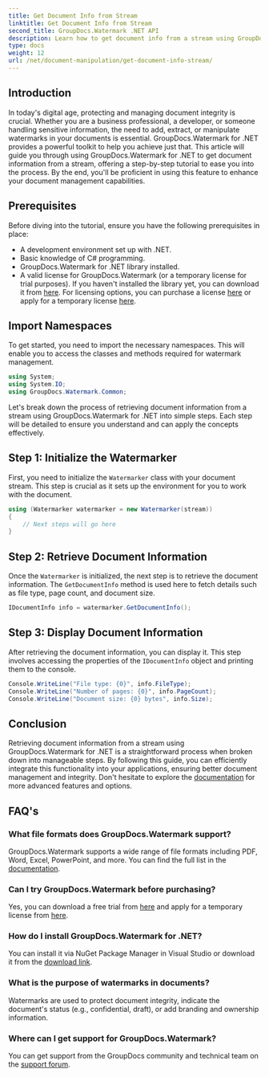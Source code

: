 ```yaml
---
title: Get Document Info from Stream
linktitle: Get Document Info from Stream
second_title: GroupDocs.Watermark .NET API
description: Learn how to get document info from a stream using GroupDocs.Watermark for .NET with this step-by-step guide. Your document management capabilities effortlessly.
type: docs
weight: 12
url: /net/document-manipulation/get-document-info-stream/
---
```

## Introduction
In today's digital age, protecting and managing document integrity is crucial. Whether you are a business professional, a developer, or someone handling sensitive information, the need to add, extract, or manipulate watermarks in your documents is essential. GroupDocs.Watermark for .NET provides a powerful toolkit to help you achieve just that. This article will guide you through using GroupDocs.Watermark for .NET to get document information from a stream, offering a step-by-step tutorial to ease you into the process. By the end, you'll be proficient in using this feature to enhance your document management capabilities.
## Prerequisites
Before diving into the tutorial, ensure you have the following prerequisites in place:
- A development environment set up with .NET.
- Basic knowledge of C# programming.
- GroupDocs.Watermark for .NET library installed.
- A valid license for GroupDocs.Watermark (or a temporary license for trial purposes).
If you haven't installed the library yet, you can download it from [here](https://releases.groupdocs.com/Watermark/net/). For licensing options, you can purchase a license [here](https://purchase.groupdocs.com/buy) or apply for a temporary license [here](https://purchase.groupdocs.com/temporary-license/).
## Import Namespaces
To get started, you need to import the necessary namespaces. This will enable you to access the classes and methods required for watermark management.
```csharp
using System;
using System.IO;
using GroupDocs.Watermark.Common;
```
Let's break down the process of retrieving document information from a stream using GroupDocs.Watermark for .NET into simple steps. Each step will be detailed to ensure you understand and can apply the concepts effectively.
## Step 1: Initialize the Watermarker
First, you need to initialize the `Watermarker` class with your document stream. This step is crucial as it sets up the environment for you to work with the document.
```csharp
using (Watermarker watermarker = new Watermarker(stream))
{
    // Next steps will go here
}
```
## Step 2: Retrieve Document Information
Once the `Watermarker` is initialized, the next step is to retrieve the document information. The `GetDocumentInfo` method is used here to fetch details such as file type, page count, and document size.
```csharp
IDocumentInfo info = watermarker.GetDocumentInfo();
```
## Step 3: Display Document Information
After retrieving the document information, you can display it. This step involves accessing the properties of the `IDocumentInfo` object and printing them to the console.
```csharp
Console.WriteLine("File type: {0}", info.FileType);
Console.WriteLine("Number of pages: {0}", info.PageCount);
Console.WriteLine("Document size: {0} bytes", info.Size);
```

## Conclusion
Retrieving document information from a stream using GroupDocs.Watermark for .NET is a straightforward process when broken down into manageable steps. By following this guide, you can efficiently integrate this functionality into your applications, ensuring better document management and integrity. Don't hesitate to explore the [documentation](https://reference.groupdocs.com/Watermark/net/) for more advanced features and options.
## FAQ's
### What file formats does GroupDocs.Watermark support?
GroupDocs.Watermark supports a wide range of file formats including PDF, Word, Excel, PowerPoint, and more. You can find the full list in the [documentation](https://reference.groupdocs.com/Watermark/net/).
### Can I try GroupDocs.Watermark before purchasing?
Yes, you can download a free trial from [here](https://releases.groupdocs.com/) and apply for a temporary license from [here](https://purchase.groupdocs.com/temporary-license/).
### How do I install GroupDocs.Watermark for .NET?
You can install it via NuGet Package Manager in Visual Studio or download it from the [download link](https://releases.groupdocs.com/Watermark/net/).
### What is the purpose of watermarks in documents?
Watermarks are used to protect document integrity, indicate the document's status (e.g., confidential, draft), or add branding and ownership information.
### Where can I get support for GroupDocs.Watermark?
You can get support from the GroupDocs community and technical team on the [support forum](https://forum.groupdocs.com/c/watermark/19).
